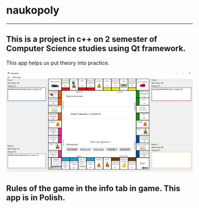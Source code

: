 # naukopoly
---
## This is a project in c++ on 2 semester of Computer Science studies using Qt framework.
This app helps us put theory into practice.

![Screenshot of game window](img/screenshot.png)

Rules of the game in the info tab in game.
This app is in Polish.
---